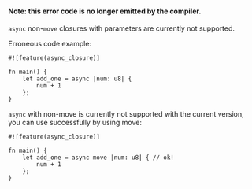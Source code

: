 #### Note: this error code is no longer emitted by the compiler.

`async` non-`move` closures with parameters are currently not supported.

Erroneous code example:

```edition2018
#![feature(async_closure)]

fn main() {
    let add_one = async |num: u8| {
        num + 1
    };
}
```

`async` with non-move is currently not supported with the current
version, you can use successfully by using move:

```edition2018
#![feature(async_closure)]

fn main() {
    let add_one = async move |num: u8| { // ok!
        num + 1
    };
}
```
